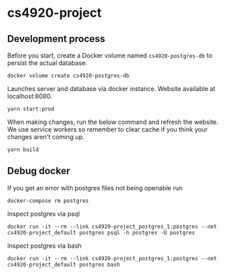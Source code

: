 # cs4920-project

## Development process

Before you start, create a Docker volume named `cs4920-postgres-db` to persist the actual database:
```
docker volume create cs4920-postgres-db
```

Launches server and database via docker instance. Website available at localhost:8080.
```
yarn start:prod
```

When making changes, run the below command and refresh the website. We use service workers so remember to clear cache if you think your changes aren't coming up.
```
yarn build
```

## Debug docker
If you get an error with postgres files not being openable run
```
docker-compose rm postgres
```

Inspect postgres via psql
```
docker run -it --rm --link cs4920-project_postgres_1:postgres --net cs4920-project_default postgres psql -h postgres -U postgres
```

Inspect postgres via bash
```
docker run -it --rm --link cs4920-project_postgres_1:postgres --net cs4920-project_default postgres bash
```

